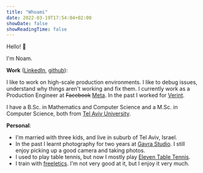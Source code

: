 ```yaml
---
title: "Whoami"
date: 2022-03-19T17:54:04+02:00
showDate: false
showReadingTime: false
---
```


Hello! 👋

I'm Noam. 

**Work** ([LinkedIn](https://www.linkedin.com/in/noamler/), [github](https://github.com/bugok)):

I like to work on high-scale production environments. I like to debug issues, understand why things aren't working and fix them.
I currently work as a Production Engineer at ~~Facebook~~ [Meta](https://www.meta.com). In the past I worked for [Verint](https://www.verint.com/).

I have a B.Sc. in Mathematics and Computer Science and a M.Sc. in Computer Science, both from [Tel Aviv University](https://english.tau.ac.il/).

**Personal**:

- I'm married with three kids, and live in suburb of Tel Aviv, Israel.
- In the past I learnt photography for two years at [Gavra Studio](https://studiogavra.co.il/). I still enjoy picking up a good camera and taking photos. 
- I used to play table tennis, but now I mostly play [Eleven Table Tennis](https://www.youtube.com/c/ElevenTableTennis).
- I train with [freeletics](https://www.freeletics.com/). I'm not very good at it, but I enjoy it very much.
